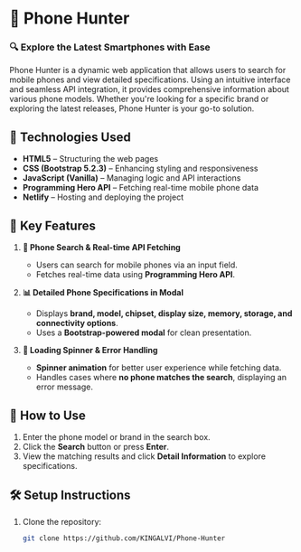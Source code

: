 # 📱 Phone Hunter

### 🔍 Explore the Latest Smartphones with Ease

Phone Hunter is a dynamic web application that allows users to search for mobile phones and view detailed specifications. Using an intuitive interface and seamless API integration, it provides comprehensive information about various phone models. Whether you're looking for a specific brand or exploring the latest releases, Phone Hunter is your go-to solution.

## 🚀 Technologies Used
- **HTML5** – Structuring the web pages
- **CSS (Bootstrap 5.2.3)** – Enhancing styling and responsiveness
- **JavaScript (Vanilla)** – Managing logic and API interactions
- **Programming Hero API** – Fetching real-time mobile phone data
- **Netlify** – Hosting and deploying the project

## 🌟 Key Features
1. **📖 Phone Search & Real-time API Fetching**  
   - Users can search for mobile phones via an input field.  
   - Fetches real-time data using **Programming Hero API**.

2. **📊 Detailed Phone Specifications in Modal**  
   - Displays **brand, model, chipset, display size, memory, storage, and connectivity options**.  
   - Uses a **Bootstrap-powered modal** for clean presentation.

3. **🔄 Loading Spinner & Error Handling**  
   - **Spinner animation** for better user experience while fetching data.  
   - Handles cases where **no phone matches the search**, displaying an error message.

## 📂 How to Use
1. Enter the phone model or brand in the search box.
2. Click the **Search** button or press **Enter**.
3. View the matching results and click **Detail Information** to explore specifications.

## 🛠 Setup Instructions
1. Clone the repository:
   ```bash
   git clone https://github.com/KINGALVI/Phone-Hunter
